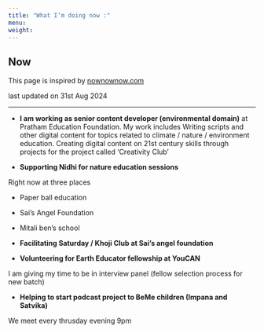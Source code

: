 ```yaml
---
title: "What I’m doing now :"
menu:
weight:	
---
```


## Now

This page is inspired by [nownownow.com](https://nownownow.com/about)

last updated on 31st Aug 2024

------------------------


- **I am working as senior content developer (environmental domain)** at Pratham Education Foundation.
My work includes Writing scripts and other digital content for topics related to climate / nature / environment education. 
Creating digital content on 21st century skills through projects for the project called ‘Creativity Club’

- **Supporting Nidhi for nature education sessions**

Right now at three places

- Paper ball education 
- Sai’s Angel Foundation 
- Mitali ben’s school 

- **Facilitating Saturday / Khoji Club at Sai’s angel foundation**

- **Volunteering for Earth Educator fellowship at YouCAN**

I am giving my time to be in interview panel  (fellow selection process for new batch)

- **Helping to start podcast project to BeMe children (Impana and Satvika)**

We meet every thrusday evening 9pm 

